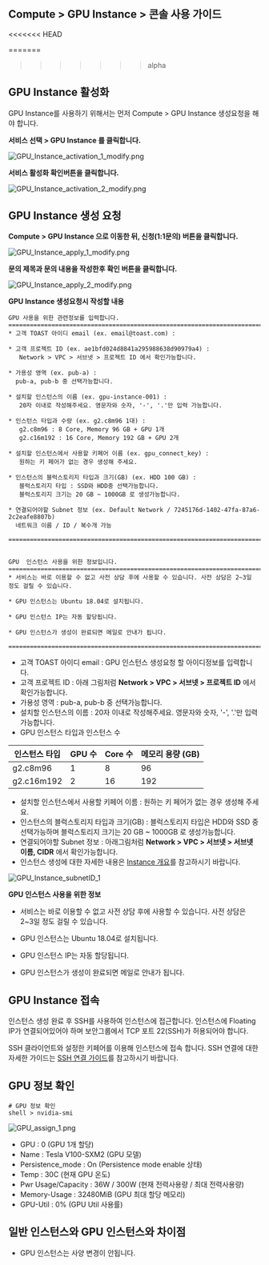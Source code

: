 ## Compute > GPU Instance > 콘솔 사용 가이드

<<<<<<< HEAD

=======
>>>>>>> alpha
## GPU Instance 활성화

GPU Instance를 사용하기 위해서는 먼저 Compute > GPU Instance 생성요청을 해야 합니다.

**서비스 선택 > GPU Instance 를 클릭합니다.**

![GPU_Instance_activation_1_modify.png](http://static.toastoven.net/prod_gpu/GPU_Instance_activation_1_modify.png)  

**서비스 활성화 확인버튼을 클릭합니다.**

![GPU_Instance_activation_2_modify.png](http://static.toastoven.net/prod_gpu/GPU_Instance_activation_2_modify.png)



## GPU Instance 생성 요청

**Compute > GPU Instance 으로 이동한 뒤, 신청(1:1문의) 버튼을 클릭합니다.**

![GPU_Instance_apply_1_modify.png](http://static.toastoven.net/prod_gpu/GPU_Instance_apply_1_modify.png)


**문의 제목과 문의 내용을 작성한후 확인 버튼을 클릭합니다.**

![GPU_Instance_apply_2_modify.png](http://static.toastoven.net/prod_gpu/GPU_Instance_apply_2_modify.png)


**GPU Instance 생성요청시 작성할 내용**

```
GPU 사용을 위한 관련정보를 입력합니다.
=============================================================================
* 고객 TOAST 아이디 email (ex. email@toast.com) : 

* 고객 프로젝트 ID (ex. ae1bfd024d8841a295988638d90979a4) : 
   Network > VPC > 서브넷 > 프로젝트 ID 에서 확인가능합니다.

* 가용성 영역 (ex. pub-a) :
  pub-a, pub-b 중 선택가능합니다.

* 설치할 인스턴스의 이름 (ex. gpu-instance-001) :
   20자 이내로 작성해주세요. 영문자와 숫자, '-', '.'만 입력 가능합니다.

* 인스턴스 타입과 수량 (ex. g2.c8m96 1대) :
   g2.c8m96 : 8 Core, Memory 96 GB + GPU 1개
   g2.c16m192 : 16 Core, Memory 192 GB + GPU 2개

* 설치할 인스턴스에서 사용할 키페어 이름 (ex. gpu_connect_key) :
   원하는 키 페어가 없는 경우 생성해 주세요.

* 인스턴스의 블럭스토리지 타입과 크기(GB) (ex. HDD 100 GB) :
   블럭스토리지 타입 : SSD와 HDD중 선택가능합니다.
   블럭스토리지 크기는 20 GB ~ 1000GB 로 생성가능합니다.

* 연결되어야할 Subnet 정보 (ex. Default Network / 7245176d-1402-47fa-87a6-2c2eafe8807b) 
  네트워크 이름 / ID / 복수개 가능

=============================================================================


GPU  인스턴스 사용을 위한 정보입니다.
=============================================================================
* 서비스는 바로 이용할 수 없고 사전 상담 후에 사용할 수 있습니다. 사전 상담은 2~3일 정도 걸릴 수 있습니다.

* GPU 인스턴스는 Ubuntu 18.04로 설치됩니다.

* GPU 인스턴스 IP는 자동 할당됩니다.

* GPU 인스턴스가 생성이 완료되면 메일로 안내가 됩니다.

=============================================================================
```

* 고객 TOAST 아이디 email : GPU 인스턴스 생성요청 할 아이디정보를 입력합니다.
* 고객 프로젝트 ID : 아래 그림처럼 **Network > VPC > 서브넷 > 프로젝트 ID** 에서 확인가능합니다.
* 가용성 영역 : pub-a, pub-b 중 선택가능합니다.
* 설치할 인스턴스의 이름 : 20자 이내로 작성해주세요. 영문자와 숫자, '-', '.'만 입력 가능합니다.
* GPU 인스턴스 타입과 인스턴스 수

| 인스턴스 타입 | GPU 수 | Core 수 | 메모리 용량 (GB) |
| --- | --- | --- | --- |
| g2.c8m96 | 1 | 8 | 96 |
| g2.c16m192 | 2 | 16 | 192 |

* 설치할 인스턴스에서 사용할 키페어 이름 : 원하는 키 페어가 없는 경우 생성해 주세요.
* 인스턴스의 블럭스토리지 타입과 크기(GB) : 블럭스토리지 타입은 HDD와 SSD 중 선택가능하며 블럭스토리지 크기는 20 GB ~ 1000GB 로 생성가능합니다.
* 연결되어야할 Subnet 정보 : 아래그림처럼 **Network > VPC > 서브넷 > 서브넷 이름, CIDR** 에서 확인가능합니다.
* 인스턴스 생성에 대한 자세한 내용은 [Instance 개요](http://docs.toast.com/ko/Compute/Instance/ko/overview/)를 참고하시기 바랍니다.


![GPU_Instance_subnetID_1](http://static.toastoven.net/prod_gpu/GPU_Instance_subnetID_1.png)


**GPU 인스턴스 사용을 위한 정보**

* 서비스는 바로 이용할 수 없고 사전 상담 후에 사용할 수 있습니다. 사전 상담은 2~3일 정도 걸릴 수 있습니다.

* GPU 인스턴스는 Ubuntu 18.04로 설치됩니다.

* GPU 인스턴스 IP는 자동 할당됩니다.

* GPU 인스턴스가 생성이 완료되면 메일로 안내가 됩니다.


## GPU Instance 접속

인스턴스 생성 완료 후 SSH를 사용하여 인스턴스에 접근합니다.
인스턴스에 Floating IP가 연결되어있어야 하며 보안그룹에서 TCP 포트 22(SSH)가 허용되어야 합니다.

SSH 클라이언트와 설정한 키페어를 이용해 인스턴스에 접속 합니다. 
SSH 연결에 대한 자세한 가이드는 [SSH 연결 가이드](https://docs.toast.com/ko/Compute/Instance/ko/overview/#linux)를 참고하시기 바랍니다.



## GPU 정보 확인

```
# GPU 정보 확인
shell > nvidia-smi
```

![GPU_assign_1.png](http://static.toastoven.net/prod_gpu/GPU_assign_1.png)


* GPU : 0 (GPU 1개 할당)
* Name : Tesla V100-SXM2 (GPU 모델)
* Persistence_mode : On (Persistence mode enable 상태)
* Temp : 30C (현재 GPU 온도)
* Pwr Usage/Capacity : 36W / 300W (현재 전력사용량 / 최대 전력사용량)
* Memory-Usage : 32480MiB (GPU 최대 할당 메모리)
* GPU-Util : 0% (GPU Util 사용률)

## 일반 인스턴스와 GPU 인스턴스와 차이점

* GPU 인스턴스는 사양 변경이 안됩니다.
